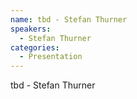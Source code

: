 ```yaml
--- 
name: tbd - Stefan Thurner 
speakers: 
  - Stefan Thurner
categories:
  - Presentation
---
```


tbd - Stefan Thurner